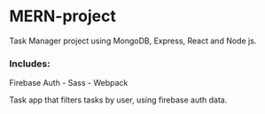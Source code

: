 # MERN-project
Task Manager project using MongoDB, Express, React and Node js. 

### Includes:
Firebase Auth - Sass - Webpack

Task app that filters tasks by user, using firebase auth data. 
